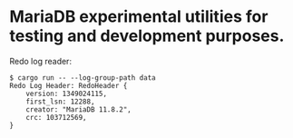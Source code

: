 MariaDB experimental utilities for testing and development purposes.
===

Redo log reader:

```
$ cargo run -- --log-group-path data
Redo Log Header: RedoHeader {
    version: 1349024115,
    first_lsn: 12288,
    creator: "MariaDB 11.8.2",
    crc: 103712569,
}
```
